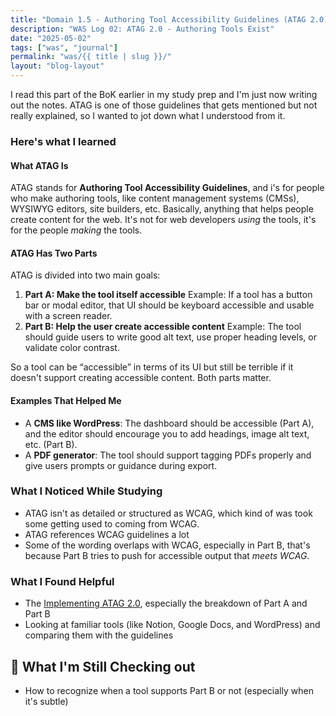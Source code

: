 ```yaml
---
title: "Domain 1.5 - Authoring Tool Accessibility Guidelines (ATAG 2.0)"
description: "WAS Log 02: ATAG 2.0 - Authoring Tools Exist"
date: "2025-05-02"
tags: ["was", "journal"]
permalink: "was/{{ title | slug }}/"
layout: "blog-layout"
---
```


<div class="blog">
  <p>I read this part of the BoK earlier in my study prep and I'm just now writing out the notes. ATAG is one of those
    guidelines that gets mentioned but not really explained, so I wanted to jot down what I understood from it.
  </p>

  ### Here's what I learned

  #### What ATAG Is

  <p>ATAG stands for <strong>Authoring Tool Accessibility Guidelines</strong>, and i's for people who make authoring
    tools, like content management systems (CMSs), WYSIWYG editors, site builders, etc. Basically, anything that helps
    people create content for the web. It's not for web developers <em>using</em> the tools, it's for the people
    <em>making</em> the tools.
  </p>

  #### ATAG Has Two Parts
  <p>ATAG is divided into two main goals:</p>

  <ol>
    <li><strong>Part A: Make the tool itself accessible</strong>
      Example: If a tool has a button bar or modal editor, that UI should be keyboard accessible and usable with a
      screen reader.</li>
    <li><strong>Part B: Help the user create accessible content</strong>
      Example: The tool should guide users to write good alt text, use proper heading levels, or validate color
      contrast.
    </li>
  </ol>
  So a tool can be “accessible” in terms of its UI but still be terrible if it doesn't support creating accessible
  content. Both parts matter.

  #### Examples That Helped Me
  - A <strong>CMS like WordPress</strong>: The dashboard should be accessible (Part A), and the editor should encourage
  you to add headings, image alt text, etc. (Part B).
  - A <strong>PDF generator</strong>: The tool should support tagging PDFs properly and give users prompts or guidance
  during export.

  ### What I Noticed While Studying

  - ATAG isn't as detailed or structured as WCAG, which kind of was took some getting used to coming from WCAG.
  - ATAG references WCAG guidelines a lot
  - Some of the wording overlaps with WCAG, especially in Part B, that's because Part B tries to push for accessible
  output that *meets WCAG*.

  ### What I Found Helpful
  - The <a href="hhttps://www.w3.org/TR/IMPLEMENTING-ATAG20/" target="_blank" rel="noopener noreferrer">Implementing
    ATAG 2.0</a>, especially the breakdown of Part A and Part B
  - Looking at familiar tools (like Notion, Google Docs, and WordPress) and comparing them with the guidelines

  ## 🧠 What I'm Still Checking out
  - How to recognize when a tool supports Part B or not (especially when it's subtle)
</div>